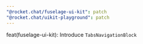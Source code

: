```yaml
---
"@rocket.chat/fuselage-ui-kit": patch
"@rocket.chat/uikit-playground": patch
---
```


feat(fuselage-ui-kit): Introduce `TabsNavigationBlock`
